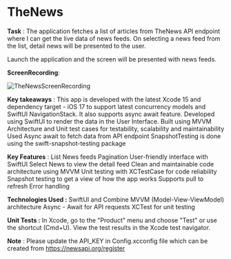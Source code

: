 # TheNews

**Task** :
The application fetches a list of articles from TheNews API endpoint where I can get the live data of news feeds. On selecting a news feed from the list, detail news will be presented to the user.

Launch the application and the screen will be presented with news feeds.

**ScreenRecording**:

![TheNewsScreenRecording](https://github.com/NeethaAswin/TheNews/assets/42341774/77653f48-2744-45aa-b5e3-dc7a8c327e04)


**Key takeaways** :
This app is developed with the latest Xcode 15 and dependency target - iOS 17 to support latest concurrency models and SwiftUI NavigationStack. It also supports async await feature. Developed using SwiftUI to render the data in the User Interface.
Built using MVVM Architecture and Unit test cases for testability, scalability and maintainability
Used Async await to fetch data from API endpoint
SnapshotTesting is done using the swift-snapshot-testing package

**Key Features** :
List News feeds
Pagination
User-friendly interface with SwiftUI
Select News to view the detail feed
Clean and maintainable code architecture using MVVM
Unit testing with XCTestCase for code reliability
Snapshot testing to get a view of how the app works
Supports pull to refresh
Error handling

**Technologies Used :**
SwiftUI and Combine
MVVM (Model-View-ViewModel) architecture
Async - Await for API requests
XCTest for unit testing


**Unit Tests :**
In Xcode, go to the "Product" menu and choose "Test" or use the shortcut (Cmd+U). View the test results in the Xcode test navigator.

**Note** :
Please update the API_KEY in Config.xcconfig file which can be created from https://newsapi.org/register
